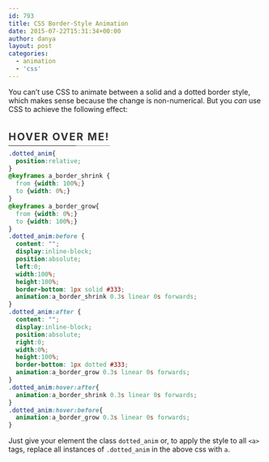 ```yaml
---
id: 793
title: CSS Border-Style Animation
date: 2015-07-22T15:31:34+00:00
author: danya
layout: post
categories:
  - animation
  - 'css'
---
```

You can&#8217;t use CSS to animate between a solid and a dotted border style, which makes sense because the change is non-numerical. But you _can_ use CSS to achieve the following effect:

<style>.demo{color:#333;font-size:20px;letter-spacing:2px;font-weight:bold;text-transform:uppercase;padding-top:20px}.dotted_anim{position:relative;cursor:pointer}@keyframes a_border_shrink {
    from {width: 100%;}
    to {width: 0%;}
}@keyframes a_border_grow{
    from {width: 0%;}
    to {width: 100%;}
}.dotted_anim:before{content:"";display:inline-block;position:absolute;left:0;width:100%;height:100%;border-bottom:1px solid #333;animation:a_border_shrink .3s linear 0s forwards}.dotted_anim:after{content:"";display:inline-block;position:absolute;right:0;width:0%;height:100%;border-bottom:1px dotted #333;animation:a_border_grow .3s linear 0s forwards}.dotted_anim:hover:after{animation:a_border_shrink .3s linear 0s forwards}.dotted_anim:hover:before{animation:a_border_grow .3s linear 0s forwards}.demo a{color:inherit;padding-bottom:5px}.demo a:hover{color:inherit;text-decoration:none}</style>
<div class="demo">
  <a class='dotted_anim'>Hover over me!</a>
</div>
<!--more-->

```scss
.dotted_anim{
  position:relative;
}
@keyframes a_border_shrink {
  from {width: 100%;}
  to {width: 0%;}
}
@keyframes a_border_grow{
  from {width: 0%;}
  to {width: 100%;}
}
.dotted_anim:before {
  content: "";
  display:inline-block;
  position:absolute;
  left:0;
  width:100%;
  height:100%;
  border-bottom: 1px solid #333;
  animation:a_border_shrink 0.3s linear 0s forwards;
}
.dotted_anim:after {
  content: "";
  display:inline-block;
  position:absolute;
  right:0;
  width:0%;
  height:100%;
  border-bottom: 1px dotted #333;
  animation:a_border_grow 0.3s linear 0s forwards;
}
.dotted_anim:hover:after{
  animation:a_border_shrink 0.3s linear 0s forwards;
}
.dotted_anim:hover:before{
  animation:a_border_grow 0.3s linear 0s forwards;
}
```

Just give your element the class `dotted_anim` or, to apply the style to all `<a>` tags, replace all instances of `.dotted_anim` in the above css with `a`.
